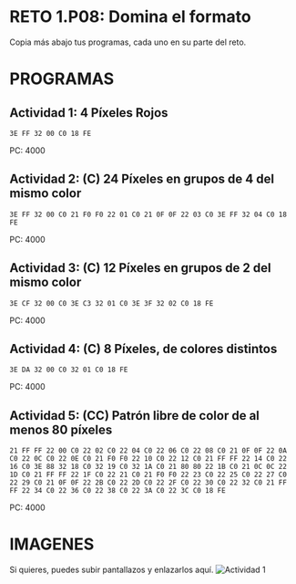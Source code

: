 # RETO 1.P08: Domina el formato
Copia más abajo tus programas, cada uno en su parte del reto.

# PROGRAMAS

## Actividad 1: 4 Píxeles Rojos
```
3E FF 32 00 C0 18 FE
```
PC: 4000

## Actividad 2: (C) 24 Píxeles en grupos de 4 del mismo color
```
3E FF 32 00 C0 21 F0 F0 22 01 C0 21 0F 0F 22 03 C0 3E FF 32 04 C0 18 FE
```
PC: 4000

## Actividad 3: (C) 12 Píxeles en grupos de 2 del mismo color
```
3E CF 32 00 C0 3E C3 32 01 C0 3E 3F 32 02 C0 18 FE
```
PC: 4000

## Actividad 4: (C) 8 Píxeles, de colores distintos
```
3E DA 32 00 C0 32 01 C0 18 FE
```
PC: 4000
## Actividad 5: (CC) Patrón libre de color de al menos 80 píxeles
```
21 FF FF 22 00 C0 22 02 C0 22 04 C0 22 06 C0 22 08 C0 21 0F 0F 22 0A C0 22 0C C0 22 0E C0 21 F0 F0 22 10 C0 22 12 C0 21 FF FF 22 14 C0 22 16 C0 3E 88 32 18 C0 32 19 C0 32 1A C0 21 80 80 22 1B C0 21 0C 0C 22 1D C0 21 FF FF 22 1F C0 22 21 C0 21 F0 F0 22 23 C0 22 25 C0 22 27 C0 22 29 C0 21 0F 0F 22 2B C0 22 2D C0 22 2F C0 22 30 C0 22 32 C0 21 FF FF 22 34 C0 22 36 C0 22 38 C0 22 3A C0 22 3C C0 18 FE
```
PC: 4000

# IMAGENES
Si quieres, puedes subir pantallazos y enlazarlos aquí.
![Actividad 1](/pixelrojo.png)

